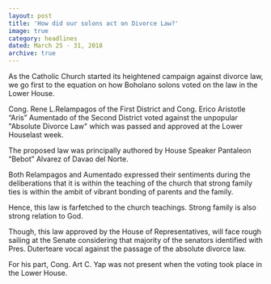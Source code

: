 ```yaml
---
layout: post
title: 'How did our solons act on Divorce Law?'
image: true
category: headlines
dated: March 25 - 31, 2018
archive: true
---
```


As the Catholic Church started its heightened campaign against divorce law, we go first to the equation on how Boholano solons voted on the law in the Lower House.

Cong. Rene L.Relampagos of the First District and Cong. Erico Aristotle “Aris” Aumentado of the Second District voted against the unpopular "Absolute Divorce Law" which was passed and approved at the Lower Houselast week.

The proposed law was principally authored by House Speaker Pantaleon “Bebot” Alvarez of Davao del Norte.

Both Relampagos and Aumentado expressed their sentiments during the deliberations that it is within the teaching of the church that strong family ties is within the ambit of vibrant bonding of parents and the family.

Hence, this law is farfetched to the church teachings. Strong family is also strong relation to God.

Though, this law approved by the House of Representatives, will face rough sailing at the Senate considering that majority of the senators identified with Pres. Duterteare vocal against the passage of the absolute divorce law.

For his part, Cong. Art C. Yap was not present when the voting took place in the Lower House.
